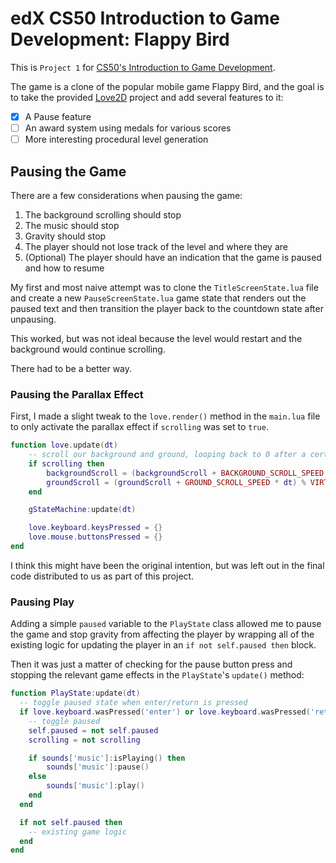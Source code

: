 # edX CS50 Introduction to Game Development: Flappy Bird

This is `Project 1` for [CS50's Introduction to Game Development](https://cs50.harvard.edu/games/2018/).

The game is a clone of the popular mobile game Flappy Bird, and the goal is to take the provided [Love2D](https://love2d.org/) project and add several features to it:

- [x] A Pause feature
- [ ] An award system using medals for various scores
- [ ] More interesting procedural level generation

## Pausing the Game

There are a few considerations when pausing the game:

1. The background scrolling should stop
2. The music should stop
3. Gravity should stop
4. The player should not lose track of the level and where they are
5. (Optional) The player should have an indication that the game is paused and how to resume

My first and most naive attempt was to clone the `TitleScreenState.lua` file and create a new `PauseScreenState.lua` game state that renders out the paused text and then transition the player back to the countdown state after unpausing.

This worked, but was not ideal because the level would restart and the background would continue scrolling.

There had to be a better way.

### Pausing the Parallax Effect

First, I made a slight tweak to the `love.render()` method in the `main.lua` file to only activate the parallax effect if `scrolling` was set to `true`.

```lua
function love.update(dt)
    -- scroll our background and ground, looping back to 0 after a certain amount
    if scrolling then
        backgroundScroll = (backgroundScroll + BACKGROUND_SCROLL_SPEED * dt) % BACKGROUND_LOOPING_POINT
        groundScroll = (groundScroll + GROUND_SCROLL_SPEED * dt) % VIRTUAL_WIDTH
    end

    gStateMachine:update(dt)

    love.keyboard.keysPressed = {}
    love.mouse.buttonsPressed = {}
end
```

I think this might have been the original intention, but was left out in the final code distributed to us as part of this project.

### Pausing Play

Adding a simple `paused` variable to the `PlayState` class allowed me to pause the game and stop gravity from affecting the player by wrapping all of the existing logic for updating the player in an `if not self.paused then` block.

Then it was just a matter of checking for the pause button press and stopping the relevant game effects in the `PlayState`'s `update()` method:

```lua
function PlayState:update(dt)
  -- toggle paused state when enter/return is pressed
  if love.keyboard.wasPressed('enter') or love.keyboard.wasPressed('return') then
    -- toggle paused
    self.paused = not self.paused
    scrolling = not scrolling

    if sounds['music']:isPlaying() then
        sounds['music']:pause()
    else
        sounds['music']:play()
    end
  end

  if not self.paused then
    -- existing game logic
  end
end
```